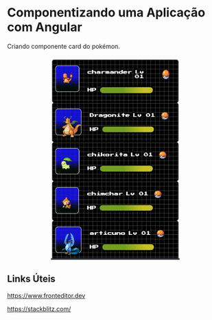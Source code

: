 # Componentizando uma Aplicação com Angular
Criando componente card do pokémon.

<p align="center">
  <img src=".github/pokeCard.png" width="300">
</p>

## Links Úteis
https://www.fronteditor.dev

https://stackblitz.com/